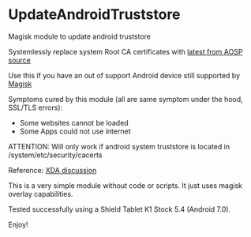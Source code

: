 # UpdateAndroidTruststore
Magisk module to update android truststore

Systemlessly replace system Root CA certificates with [latest from AOSP source](https://android.googlesource.com/platform/system/ca-certificates/+archive/refs/heads/main/files.tar.gz)

Use this if you have an out of support Android device still supported by [Magisk](https://github.com/topjohnwu/Magisk)

Symptoms cured by this module (all are same symptom under the hood, SSL/TLS errors):
- Some websites cannot be loaded
- Some Apps could not use internet

ATTENTION: Will only work if android system truststore is located in /system/etc/security/cacerts

Reference: [XDA discussion](https://xdaforums.com/t/modern-browser-for-android-kitkat-4-4-4.4634649)

This is a very simple module without code or scripts. It just uses magisk overlay capabilities.

Tested successfully using a Shield Tablet K1 Stock 5.4 (Android 7.0).

Enjoy!
